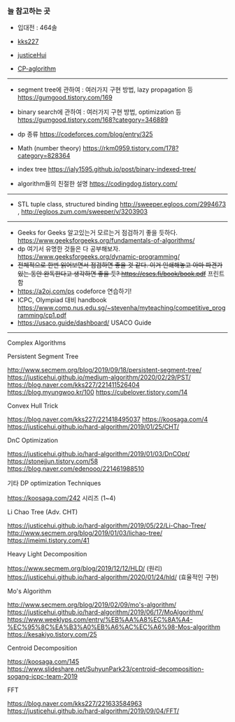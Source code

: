 ### 늘 참고하는 곳
- 입대전 : 464솔
- [kks227](https://blog.naver.com/kks227/221400640860)

- [justiceHui](https://justicehui.github.io/study/2019/03/25/AlgorithmSite/)

- [CP-aglorithm](https://cp-algorithms.com/)
---

- segment tree에 관하여 : 여러가지 구현 방법, lazy propagation 등	 <https://gumgood.tistory.com/169>

- binary search에 관하여 : 여러가지 구현 방법, optimization 등	 <https://gumgood.tistory.com/168?category=346889>
  
- dp 종류		<https://codeforces.com/blog/entry/325>
  
- Math (number theory)		<https://rkm0959.tistory.com/178?category=828364>
 
- index tree		<https://ialy1595.github.io/post/binary-indexed-tree/>
   
- algorithm들의 친절한 설명    <https://codingdog.tistory.com/>

---

- STL tuple class, structured binding 	<http://sweeper.egloos.com/2994673> , <http://egloos.zum.com/sweeper/v/3203903>

---

- Geeks for Geeks 알고있는거 모르는거 점검하기 좋을 듯하다. <https://www.geeksforgeeks.org/fundamentals-of-algorithms/>
- dp 여기서 유명한 것들은 다 공부해보자. https://www.geeksforgeeks.org/dynamic-programming/
- ~~전체적으로 한번 읽어보면서 점검하면 좋을 것 같다. 이거 인쇄해놓고 아마 파견가있는 동안 완독한다고 생각하면 좋을 듯? <https://cses.fi/book/book.pdf>~~ 프린트함
- https://a2oj.com/ps codeforce 연습하기!
- ICPC, Olympiad 대비 handbook https://www.comp.nus.edu.sg/~stevenha/myteaching/competitive_programming/cp1.pdf
- https://usaco.guide/dashboard/ USACO Guide
--- 
Complex Algorithms

Persistent Segment Tree

http://www.secmem.org/blog/2019/09/18/persistent-segment-tree/
https://justicehui.github.io/medium-algorithm/2020/02/29/PST/
https://blog.naver.com/kks227/221411526404
https://blog.myungwoo.kr/100
https://cubelover.tistory.com/14

Convex Hull Trick

https://blog.naver.com/kks227/221418495037
https://koosaga.com/4
https://justicehui.github.io/hard-algorithm/2019/01/25/CHT/

DnC Optimization

https://justicehui.github.io/hard-algorithm/2019/01/03/DnCOpt/
https://stonejjun.tistory.com/58
https://blog.naver.com/edenooo/221461988510

기타 DP optimization Techniques

https://koosaga.com/242 시리즈 (1~4)

Li Chao Tree (Adv. CHT)

https://justicehui.github.io/hard-algorithm/2019/05/22/Li-Chao-Tree/
http://www.secmem.org/blog/2019/01/03/lichao-tree/
https://imeimi.tistory.com/41

Heavy Light Decomposition

https://www.secmem.org/blog/2019/12/12/HLD/ (원리)
https://justicehui.github.io/hard-algorithm/2020/01/24/hld/ (효율적인 구현)

Mo's Algorithm

http://www.secmem.org/blog/2019/02/09/mo's-algorithm/
https://justicehui.github.io/hard-algorithm/2019/06/17/MoAlgorithm/
https://www.weeklyps.com/entry/%EB%AA%A8%EC%8A%A4-%EC%95%8C%EA%B3%A0%EB%A6%AC%EC%A6%98-Mos-algorithm
https://kesakiyo.tistory.com/25

Centroid Decomposition

https://koosaga.com/145
https://www.slideshare.net/SuhyunPark23/centroid-decomposition-sogang-icpc-team-2019

FFT

https://blog.naver.com/kks227/221633584963
https://justicehui.github.io/hard-algorithm/2019/09/04/FFT/
